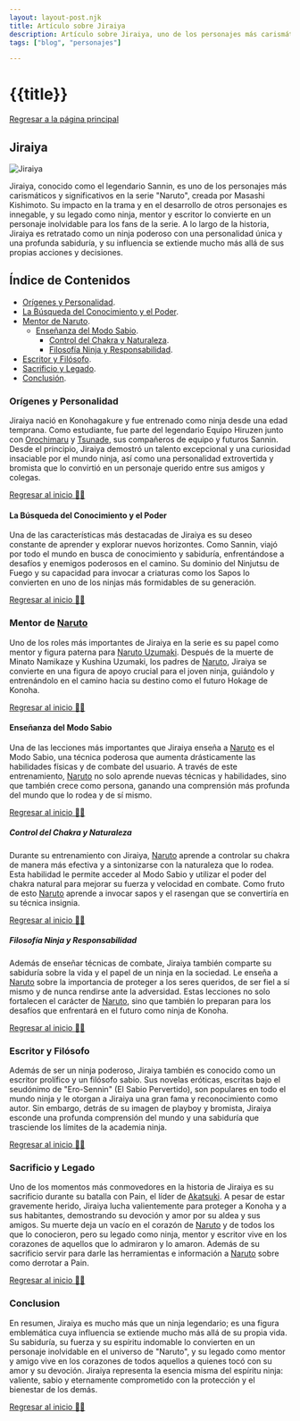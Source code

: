 ```yaml
---
layout: layout-post.njk
title: Artículo sobre Jiraiya
description: Artículo sobre Jiraiya, uno de los personajes más carismáticos y significativos de la serie "Naruto".
tags: ["blog", "personajes"]

---
```


# {{title}}


[Regresar a la página principal](/articulos)

<section id="jiraiya">

# Jiraiya

![Jiraiya](/img/jiraiya.jpeg)

Jiraiya, conocido como el legendario Sannin, es uno de los personajes más carismáticos y significativos en la serie "Naruto", creada por Masashi Kishimoto. Su impacto en la trama y en el desarrollo de otros personajes es innegable, y su legado como ninja, mentor y escritor lo convierte en un personaje inolvidable para los fans de la serie. A lo largo de la historia, Jiraiya es retratado como un ninja poderoso con una personalidad única y una profunda sabiduría, y su influencia se extiende mucho más allá de sus propias acciones y decisiones.

</section>

## Índice de Contenidos

- [Orígenes y Personalidad](#origenes).
- [La Búsqueda del Conocimiento y el Poder](#busqueda).
- [Mentor de Naruto](#mentor).
  - [Enseñanza del Modo Sabio](#sabio).
    - [Control del Chakra y Naturaleza](#control).
    - [Filosofía Ninja y Responsabilidad](#filosofia).
- [Escritor y Filósofo](#escritor).
- [Sacrificio y Legado](#sacrificio).
- [Conclusión](#conclusion).

<section id="origenes">

### Orígenes y Personalidad

Jiraiya nació en Konohagakure y fue entrenado como ninja desde una edad temprana. Como estudiante, fue parte del legendario Equipo Hiruzen junto con [Orochimaru](/Orochimaru) y [Tsunade](/Tsunade), sus compañeros de equipo y futuros Sannin. Desde el principio, Jiraiya demostró un talento excepcional y una curiosidad insaciable por el mundo ninja, así como una personalidad extrovertida y bromista que lo convirtió en un personaje querido entre sus amigos y colegas.

</section>

[Regresar al inicio ☝🏻](#jiraiya)

<section id="busqueda">

#### La Búsqueda del Conocimiento y el Poder

Una de las características más destacadas de Jiraiya es su deseo constante de aprender y explorar nuevos horizontes. Como Sannin, viajó por todo el mundo en busca de conocimiento y sabiduría, enfrentándose a desafíos y enemigos poderosos en el camino. Su dominio del Ninjutsu de Fuego y su capacidad para invocar a criaturas como los Sapos lo convierten en uno de los ninjas más formidables de su generación.

</section>

[Regresar al inicio ☝🏻](#jiraiya)

<section id="mentor">

### Mentor de [Naruto](/Naruto)

Uno de los roles más importantes de Jiraiya en la serie es su papel como mentor y figura paterna para [Naruto Uzumaki](/Naruto). Después de la muerte de Minato Namikaze y Kushina Uzumaki, los padres de [Naruto](/Naruto), Jiraiya se convierte en una figura de apoyo crucial para el joven ninja, guiándolo y entrenándolo en el camino hacia su destino como el futuro Hokage de Konoha.

</section>

[Regresar al inicio ☝🏻](#jiraiya)

<section id="sabio">

#### Enseñanza del Modo Sabio

Una de las lecciones más importantes que Jiraiya enseña a [Naruto](/Naruto) es el Modo Sabio, una técnica poderosa que aumenta drásticamente las habilidades físicas y de combate del usuario. A través de este entrenamiento, [Naruto](/Naruto) no solo aprende nuevas técnicas y habilidades, sino que también crece como persona, ganando una comprensión más profunda del mundo que lo rodea y de sí mismo.

</section>

[Regresar al inicio ☝🏻](#jiraiya)

<section id="control">

##### Control del Chakra y Naturaleza

Durante su entrenamiento con Jiraiya, [Naruto](/Naruto) aprende a controlar su chakra de manera más efectiva y a sintonizarse con la naturaleza que lo rodea. Esta habilidad le permite acceder al Modo Sabio y utilizar el poder del chakra natural para mejorar su fuerza y velocidad en combate. Como fruto de esto [Naruto](/Naruto) aprende a invocar sapos y el rasengan que se convertiría en su técnica insignia.

</section>

[Regresar al inicio ☝🏻](#jiraiya)

<section id="filosofia">

##### Filosofía Ninja y Responsabilidad

Además de enseñar técnicas de combate, Jiraiya también comparte su sabiduría sobre la vida y el papel de un ninja en la sociedad. Le enseña a [Naruto](/Naruto) sobre la importancia de proteger a los seres queridos, de ser fiel a sí mismo y de nunca rendirse ante la adversidad. Estas lecciones no solo fortalecen el carácter de [Naruto](/Naruto), sino que también lo preparan para los desafíos que enfrentará en el futuro como ninja de Konoha.

</section>

[Regresar al inicio ☝🏻](#jiraiya)

<section id="escritor">

### Escritor y Filósofo

Además de ser un ninja poderoso, Jiraiya también es conocido como un escritor prolífico y un filósofo sabio. Sus novelas eróticas, escritas bajo el seudónimo de "Ero-Sennin" (El Sabio Pervertido), son populares en todo el mundo ninja y le otorgan a Jiraiya una gran fama y reconocimiento como autor. Sin embargo, detrás de su imagen de playboy y bromista, Jiraiya esconde una profunda comprensión del mundo y una sabiduría que trasciende los límites de la academia ninja.

</section>

[Regresar al inicio ☝🏻](#jiraiya)

<section id="sacrificio">

### Sacrificio y Legado

Uno de los momentos más conmovedores en la historia de Jiraiya es su sacrificio durante su batalla con Pain, el líder de [Akatsuki](/Akatsuki). A pesar de estar gravemente herido, Jiraiya lucha valientemente para proteger a Konoha y a sus habitantes, demostrando su devoción y amor por su aldea y sus amigos. Su muerte deja un vacío en el corazón de [Naruto](/Naruto) y de todos los que lo conocieron, pero su legado como ninja, mentor y escritor vive en los corazones de aquellos que lo admiraron y lo amaron. Además de su sacrificio servir para darle las herramientas e información a [Naruto](/Naruto) sobre como derrotar a Pain.

</section>

[Regresar al inicio ☝🏻](#jiraiya)

<section id="conclusion">

### Conclusion

En resumen, Jiraiya es mucho más que un ninja legendario; es una figura emblemática cuya influencia se extiende mucho más allá de su propia vida. Su sabiduría, su fuerza y su espíritu indomable lo convierten en un personaje inolvidable en el universo de "Naruto", y su legado como mentor y amigo vive en los corazones de todos aquellos a quienes tocó con su amor y su devoción. Jiraiya representa la esencia misma del espíritu ninja: valiente, sabio y eternamente comprometido con la protección y el bienestar de los demás.

</section>

[Regresar al inicio ☝🏻](#jiraiya)
